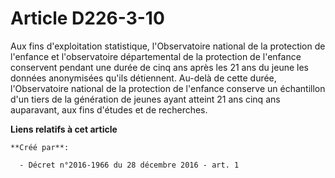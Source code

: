 # Article D226-3-10

Aux fins d'exploitation statistique, l'Observatoire national de la protection de l'enfance et l'observatoire départemental de
la protection de l'enfance conservent pendant une durée de cinq ans après les 21 ans du jeune les données anonymisées qu'ils
détiennent. Au-delà de cette durée, l'Observatoire national de la protection de l'enfance conserve un échantillon d'un tiers
de la génération de jeunes ayant atteint 21 ans cinq ans auparavant, aux fins d'études et de recherches.

**Liens relatifs à cet article**

	**Créé par**:

	  - Décret n°2016-1966 du 28 décembre 2016 - art. 1
